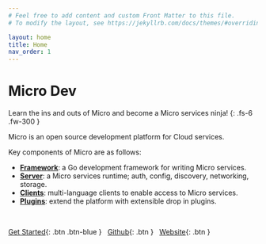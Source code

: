 ```yaml
---
# Feel free to add content and custom Front Matter to this file.
# To modify the layout, see https://jekyllrb.com/docs/themes/#overriding-theme-defaults

layout: home
title: Home
nav_order: 1
---
```


# Micro Dev

Learn the ins and outs of Micro and become a Micro services ninja!
{: .fs-6 .fw-300 }

Micro is an open source development platform for Cloud services.

Key components of Micro are as follows:

* **[Framework](https:github.com/micro-go/micro)**: a Go development framework for writing Micro services.
* **[Server](https:github.com/micro/micro)**: a Micro services runtime; auth, config, discovery, networking, storage. 
* **[Clients](https://github.com/micro/clients)**: multi-language clients to enable access to Micro services.
* **[Plugins](https://github.com/micro/go-plugins)**: extend the platform with extensible drop in plugins.

<br />

[Get Started](/getting-started){: .btn .btn-blue } &nbsp;
[Github](https://github.com/micro){: .btn }  &nbsp;
[Website](https://micro.mu/){: .btn }
